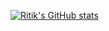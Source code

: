 [![Ritik's GitHub stats](https://github-readme-stats.vercel.app/api?username=ritikBhandari&count_private=true)](https://github.com/ritikBhandari/github-readme-stats)
